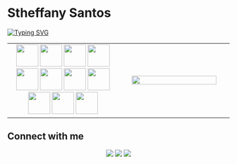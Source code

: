 # Stheffany Santos

[![Typing SVG](https://readme-typing-svg.herokuapp.com/?color=de3163&size=30&center=true&vCenter=true&width=1000&lines=Hi,+I'm+Stheffany+Santos;Computer+Science+Student;Frontend+%26+Backend+Developer;Always+Learning+New+Things)](https://git.io/typing-svg)

<table align="center">
<tr>
<td align="center" width="50%">

<div align="center">
  <img src="https://cdn.jsdelivr.net/gh/devicons/devicon/icons/java/java-original.svg" height="50" />
  <img src="https://cdn.jsdelivr.net/gh/devicons/devicon/icons/javascript/javascript-original.svg" height="50" />
  <img src="https://cdn.jsdelivr.net/gh/devicons/devicon/icons/nodejs/nodejs-original.svg" height="50" />
  <img src="https://cdn.jsdelivr.net/gh/devicons/devicon/icons/python/python-original.svg" height="50" />
  <img src="https://cdn.jsdelivr.net/gh/devicons/devicon/icons/vuejs/vuejs-original.svg" height="50" />
  <img src="https://cdn.jsdelivr.net/gh/devicons/devicon/icons/react/react-original.svg" height="50" />
  <img src="https://cdn.jsdelivr.net/gh/devicons/devicon/icons/nextjs/nextjs-original.svg" height="50" />
  <img src="https://cdn.jsdelivr.net/gh/devicons/devicon/icons/postgresql/postgresql-original.svg" height="50" />
  <img src="https://cdn.jsdelivr.net/gh/devicons/devicon/icons/mongodb/mongodb-original.svg" height="50" />
  <img src="https://cdn.jsdelivr.net/gh/devicons/devicon/icons/mysql/mysql-original.svg" height="50" />
  <img src="https://cdn.jsdelivr.net/gh/devicons/devicon/icons/figma/figma-original.svg" height="50" />
</div>

</td>
<td align="center" width="50%">

<img width="90%" src="https://github-readme-stats.vercel.app/api/top-langs/?username=stheffanysantos&layout=compact&hide_border=true&title_color=de3163&text_color=c9d1d9&bg_color=0d1117"/>

</td>
</tr>
</table>

## Connect with me
<div align="center">
  <a href="https://instagram.com/tetscode" target="_blank"><img src="https://img.shields.io/badge/-Instagram-de3163?style=for-the-badge&logo=instagram&logoColor=white"/></a>
  <a href="mailto:stheffany.sts@gmail.com"><img src="https://img.shields.io/badge/-Gmail-0D1117?style=for-the-badge&logo=gmail&logoColor=white"/></a>
  <a href="https://www.linkedin.com/in/stheffany-santos/" target="_blank"><img src="https://img.shields.io/badge/-LinkedIn-0D1117?style=for-the-badge&logo=linkedin&logoColor=0A66C2"/></a>
</div>
